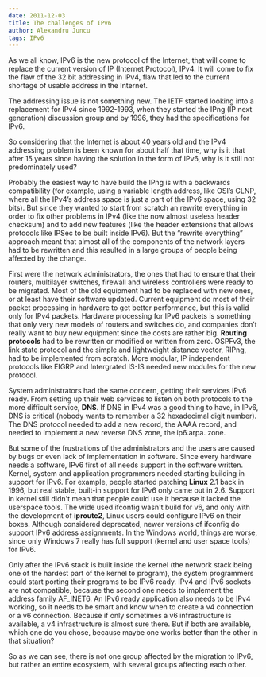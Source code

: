 ```yaml
---
date: 2011-12-03
title: The challenges of IPv6
author: Alexandru Juncu
tags: IPv6
---
```


As we all know, IPv6 is the new protocol of the Internet, that will come to
replace the current version of IP (Internet Protocol), IPv4. It will come
to fix the flaw of the 32 bit addressing in IPv4, flaw that led to the
current shortage of usable address in the Internet.

The addressing issue is not something new. The IETF started looking into a
replacement for IPv4 since 1992-1993, when they started the IPng (IP next
generation) discussion group and by 1996, they had the specifications for
IPv6.

So considering that the Internet is about 40 years old and the IPv4
addressing problem is been known for about half that time, why is it that
after 15 years since having the solution in the form of IPv6, why is it
still not predominately used?

Probably the easiest way to have build the IPng is with a backwards
compatibility (for example, using a variable length address, like OSI’s
CLNP, where all the IPv4’s address space is just a part of the IPv6 space,
using 32 bits). But since they wanted to start from scratch an rewrite
everything in order to fix other problems in IPv4 (like the now almost
useless header checksum) and to add new features (like the header
extensions that allows protocols like IPSec to be built inside IPv6). But
the “rewrite everything” approach meant that almost all of the components
of the network layers had to be rewritten and this resulted in a large
groups of people being affected by the change.

First were the network administrators, the ones that had to ensure that
their routers, multilayer switches, firewall and wireless controllers were
ready to be migrated. Most of the old equipment had to be replaced with new
ones, or at least have their software updated. Current equipment do most of
their packet processing in hardware to get better performance, but this is
valid only for IPv4 packets. Hardware processing for IPv6 packets is
something that only very new models of routers and switches do, and
companies don’t really want to buy new equipment since the costs are rather
big. **Routing protocols** had to be rewritten or modified or written from zero.
OSPFv3, the link state protocol and the simple and lightweight distance
vector, RIPng, had to be implemented from scratch. More modular, IP
independent protocols like EIGRP and Intergrated IS-IS needed new modules
for the new protocol.

System administrators had the same concern, getting their services IPv6
ready. From setting up their web services to listen on both protocols to
the more difficult service, **DNS**. If DNS in IPv4 was a good thing to have,
in IPv6, DNS is critical (nobody wants to remember a 32 hexadecimal digit
number). The DNS protocol needed to add a new record, the AAAA record, and
needed to implement a new reverse DNS zone, the ip6.arpa. zone.

But some of the frustrations of the administrators and the users are caused
by bugs or even lack of implementation in software. Since every hardware
needs a software, IPv6 first of all needs support in the software written.
Kernel, system and application programmers needed starting building in
support for IPv6. For example, people started patching **Linux** 2.1 back in
1996, but real stable, built-in support for IPv6 only came out in 2.6.
Support in kernel still didn't mean that people could use it because it
lacked the userspace tools. The wide used ifconfig wasn't build for v6, and
only with the development of **iproute2**, Linux users could configure IPv6 on
their boxes. Although considered deprecated, newer versions of ifconfig do
support IPv6 address assignments. In the Windows world, things are worse,
since only Windows 7 really has full support (kernel and user space tools)
for IPv6. 

Only after the IPv6 stack is built inside the kernel (the network stack
being one of the hardest part of the kernel to program), the system
programmers could start porting their programs to be IPv6 ready. IPv4
and IPv6 sockets are not compatible, because the second one needs to
implement the address family AF\_INET6. An IPv6 ready application also
needs to be IPv4 working, so it needs to be smart and know when to create
a v4 connection or a v6 connection. Because  if only sometimes a v6
infrastructure is available, a v4 infrastructure is almost sure there. But
if both are available, which one do you chose, because maybe one works
better than the other in that situation?

So as we can see, there is not one group affected by the migration to IPv6,
but rather an entire ecosystem, with several groups affecting each other.
